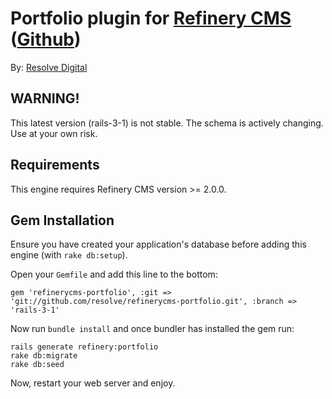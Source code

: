 # Portfolio plugin for [Refinery CMS](http://www.refinerycms.com) ([Github](http://github.com/resolve/refinerycms))

By: [Resolve Digital](http://www.resolvedigital.com)

## WARNING!

This latest version (rails-3-1) is not stable. The schema is actively changing. Use at your own risk.

## Requirements

This engine requires Refinery CMS version >= 2.0.0.

## Gem Installation

Ensure you have created your application's database before adding this engine (with ``rake db:setup``).

Open your ``Gemfile`` and add this line to the bottom:

    gem 'refinerycms-portfolio', :git => 'git://github.com/resolve/refinerycms-portfolio.git', :branch => 'rails-3-1'

Now run ``bundle install`` and once bundler has installed the gem run:

    rails generate refinery:portfolio
    rake db:migrate
    rake db:seed

Now, restart your web server and enjoy.
